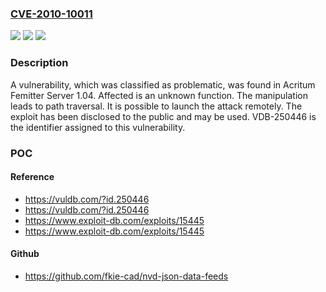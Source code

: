 ### [CVE-2010-10011](https://cve.mitre.org/cgi-bin/cvename.cgi?name=CVE-2010-10011)
![](https://img.shields.io/static/v1?label=Product&message=Femitter%20Server&color=blue)
![](https://img.shields.io/static/v1?label=Version&message=%3D%201.04%20&color=brighgreen)
![](https://img.shields.io/static/v1?label=Vulnerability&message=CWE-22%20Path%20Traversal&color=brighgreen)

### Description

A vulnerability, which was classified as problematic, was found in Acritum Femitter Server 1.04. Affected is an unknown function. The manipulation leads to path traversal. It is possible to launch the attack remotely. The exploit has been disclosed to the public and may be used. VDB-250446 is the identifier assigned to this vulnerability.

### POC

#### Reference
- https://vuldb.com/?id.250446
- https://vuldb.com/?id.250446
- https://www.exploit-db.com/exploits/15445
- https://www.exploit-db.com/exploits/15445

#### Github
- https://github.com/fkie-cad/nvd-json-data-feeds

